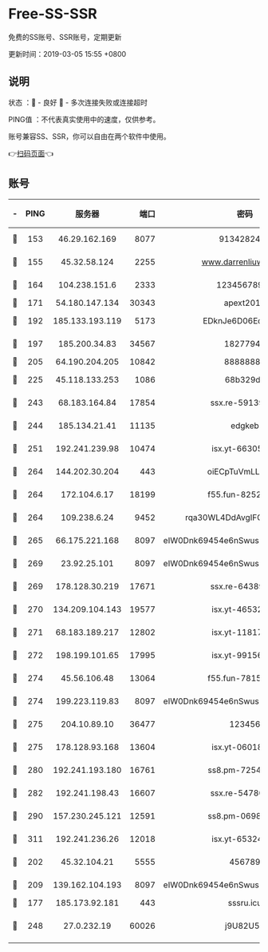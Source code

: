 # Free-SS-SSR

免费的SS账号、SSR账号，定期更新

更新时间：2019-03-05 15:55 +0800

## 说明

状态     ：🙂 - 良好 🙁 - 多次连接失败或连接超时

PING值   ：不代表真实使用中的速度，仅供参考。

账号兼容SS、SSR，你可以自由在两个软件中使用。

👉[扫码页面](https://liesauer.github.io/free-ss-ssr.github.io/)👈

## 账号

|-|PING|服务器|端口|密码|加密方式|区域|
|:----:|:----:|:-----:|-----:|:----:|:----:|:----:|
|🙂|153|46.29.162.169|8077|9134282479|aes-256-cfb|RU|
|🙂|155|45.32.58.124|2255|www.darrenliuwei.com|aes-256-cfb|JP|
|🙂|164|104.238.151.6|2333|12345678900|aes-256-cfb|JP|
|🙂|171|54.180.147.134|30343|apext2019|chacha20|KR|
|🙂|192|185.133.193.119|5173|EDknJe6D06EoWDaw|aes-256-cfb|US|
|🙂|197|185.200.34.83|34567|18277940|aes-256-cfb|US|
|🙂|205|64.190.204.205|10842|88888888|rc4-md5|US|
|🙂|225|45.118.133.253|1086|68b329da|aes-256-cfb|SG|
|🙂|243|68.183.164.84|17854|ssx.re-59139311|aes-256-cfb|US|
|🙂|244|185.134.21.41|11135|edgkeb|aes-256-cfb|GB|
|🙂|251|192.241.239.98|10474|isx.yt-66305789|aes-256-cfb|US|
|🙂|264|144.202.30.204|443|oiECpTuVmLLxk4Ts|aes-256-cfb|US|
|🙂|264|172.104.6.17|18199|f55.fun-82524174|aes-256-cfb|US|
|🙂|264|109.238.6.24|9452|rqa30WL4DdAvgIFG6Fs3znzTa|aes-256-cfb|FR|
|🙂|265|66.175.221.168|8097|eIW0Dnk69454e6nSwuspv9DmS201tQ0D|aes-256-cfb|US|
|🙂|269|23.92.25.101|8097|eIW0Dnk69454e6nSwuspv9DmS201tQ0D|aes-256-cfb|US|
|🙂|269|178.128.30.219|17671|ssx.re-64389778|aes-256-cfb|SG|
|🙂|270|134.209.104.143|19577|isx.yt-46532093|aes-256-cfb|SG|
|🙂|271|68.183.189.217|12802|isx.yt-11817272|aes-256-cfb|SG|
|🙂|272|198.199.101.65|17995|isx.yt-99156617|aes-256-cfb|US|
|🙂|274|45.56.106.48|13064|f55.fun-78155284|aes-256-cfb|US|
|🙂|274|199.223.119.83|8097|eIW0Dnk69454e6nSwuspv9DmS201tQ0D|aes-256-cfb|US|
|🙂|275|204.10.89.10|36477|123456|aes-256-cfb|US|
|🙂|275|178.128.93.168|13604|isx.yt-06018557|aes-256-cfb|SG|
|🙂|280|192.241.193.180|16761|ss8.pm-72545882|aes-256-cfb|US|
|🙂|282|192.241.198.43|16607|ssx.re-54780207|aes-256-cfb|US|
|🙂|290|157.230.245.121|12591|ss8.pm-06983018|aes-256-cfb|SG|
|🙂|311|192.241.236.26|12018|isx.yt-65324687|aes-256-cfb|US|
|🙂|202|45.32.104.21|5555|456789|aes-256-cfb|SG|
|🙂|209|139.162.104.193|8097|eIW0Dnk69454e6nSwuspv9DmS201tQ0D|aes-256-cfb|JP|
|🙁|177|185.173.92.181|443|sssru.icu|rc4-md5|RU|
|🙁|248|27.0.232.19|60026|j9U82U53|xchacha20-ietf-poly1305|HK|
